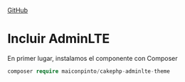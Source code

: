 [GitHub](https://github.com/maiconpinto/cakephp-adminlte-theme)

# Incluir AdminLTE

En primer lugar, instalamos el componente con Composer

```php
composer require maiconpinto/cakephp-adminlte-theme
```

